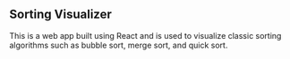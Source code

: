 ## Sorting Visualizer

This is a web app built using React and is used to visualize classic sorting algorithms such as bubble sort, merge sort, and quick sort.
